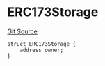 # ERC173Storage
[Git Source](https://github.com/thrackle-io/rules-protocol/blob/b3877670eae43a9723081d42c4401502ebd5b9f6/src/diamond/implementations/ERC173/ERC173Lib.sol)


```solidity
struct ERC173Storage {
    address owner;
}
```

